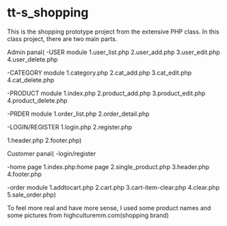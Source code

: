 # tt-s_shopping
This is the shopping prototype project from the extensive PHP class.
In this class project, there are two main parts.

Admin panal(
  -USER module
    1.user_list.php
    2.user_add.php
    3.user_edit.php
    4.user_delete.php
  
  -CATEGORY module
    1.category.php
    2.cat_add.php
    3.cat_edit.php
    4.cat_delete.php
    
  -PRODUCT module
    1.index.php
    2.product_add.php
    3.product_edit.php
    4.product_delete.php
    
  -PRDER module
    1.order_list.php
    2.order_detail.php
  
  -LOGIN/REGISTER
    1.login.php
    2.register.php
    
  1.header.php
  2.footer.php)
  
Customer panal(
  -login/register
    
  -home page
    1.index.php:home page
    2.single_product.php
    3.header.php
    4.footer.php
    
  -order module
    1.addtocart.php
    2.cart.php
    3.cart-item-clear.php
    4.clear.php
    5.sale_order.php)

To feel more real and have more sense, I used some product names and some pictures from highculturemm.com(shopping brand)
